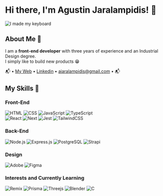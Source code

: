 # Hi there, I'm Agustin Jaralampidis! 👋

<div align="center">
</div>

![I made my keyboard](https://i.imgur.com/Vgv2gOW.jpeg)

## About Me 🚀

I am a **front-end developer** with three years of experience and an Industrial Design degree. <br /> 
I simply like to build new products 😁

📬 • [My Web](https://ajara.dev/) • [Linkedin](https://www.linkedin.com/in/ajaralampidis) • [ajaralampidis@gmail.com](mailto:ajaralampidis@gmail.com) • 📬

## My Skills 🧠

### Front-End
![HTML](https://img.shields.io/badge/-HTML-E34F26?style=for-the-badge&logo=html5&logoColor=white)
![CSS](https://img.shields.io/badge/-CSS-1572B6?style=for-the-badge&logo=css3&logoColor=white)
![JavaScript](https://img.shields.io/badge/-JavaScript-F7DF1E?style=for-the-badge&logo=javascript&logoColor=black)
![TypeScript](https://img.shields.io/badge/-TypeScript-%23007ACC.svg?style=for-the-badge&logo=typescript&logoColor=white) <br />
![React](https://img.shields.io/badge/-React-61DAFB?style=for-the-badge&logo=react&logoColor=black)
![Next](https://img.shields.io/badge/-Next-black?style=for-the-badge&logo=next.js&logoColor=white)
![Jest](https://img.shields.io/badge/-Jest-%23C21325?style=for-the-badge&logo=jest&logoColor=white)
![TailwindCSS](https://img.shields.io/badge/-Tailwindcss-%2338B2AC.svg?style=for-the-badge&logo=tailwind-css&logoColor=white)


### Back-End
![Node.js](https://img.shields.io/badge/-Node.js-339933?style=for-the-badge&logo=node.js&logoColor=white)
![Express.js](https://img.shields.io/badge/Express.js-%23404d59.svg?style=for-the-badge&logo=express&logoColor=%2361DAFB)
![PostgreSQL](https://img.shields.io/badge/PostgreSQL-%23316192.svg?style=for-the-badge&logo=postgresql&logoColor=white)
![Strapi](https://img.shields.io/badge/Strapi-%232E7EEA.svg?style=for-the-badge&logo=strapi&logoColor=white)

### Design
![Adobe](https://img.shields.io/badge/Adobe-%23FF0000.svg?style=for-the-badge&logo=adobe&logoColor=white)
![Figma](https://img.shields.io/badge/Figma-%23F24E1E.svg?style=for-the-badge&logo=figma&logoColor=white)

### Interests and Currently Learning
![Remix](https://img.shields.io/badge/-Remix-black?style=for-the-badge&logo=Remix&logoColor=white)
![Prisma](https://img.shields.io/badge/Prisma-3982CE?style=for-the-badge&logo=Prisma&logoColor=white)
![Threejs](https://img.shields.io/badge/threejs-black?style=for-the-badge&logo=three.js&logoColor=white)
![Blender](https://img.shields.io/badge/blender-%23F5792A.svg?style=for-the-badge&logo=blender&logoColor=white)
![C](https://img.shields.io/badge/c-%2300599C.svg?style=for-the-badge&logo=c&logoColor=white)
